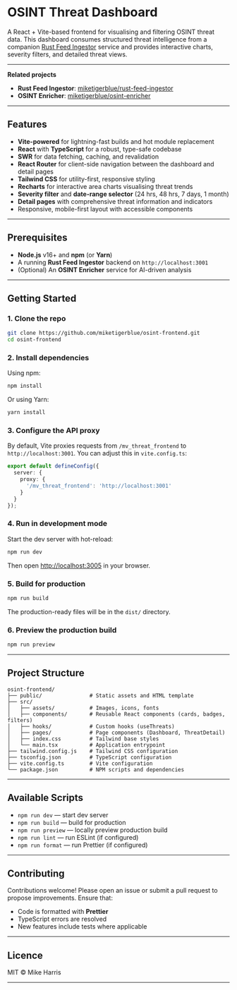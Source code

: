 # OSINT Threat Dashboard

A React + Vite-based frontend for visualising and filtering OSINT threat data. This dashboard consumes structured threat intelligence from a companion [Rust Feed Ingestor][rust-feed] service and provides interactive charts, severity filters, and detailed threat views.

---

**Related projects**  
- **Rust Feed Ingestor**: [miketigerblue/rust-feed-ingestor][rust-feed]  
- **OSINT Enricher**: [miketigerblue/osint-enricher][osint-enricher]  

---

## Features

- **Vite-powered** for lightning-fast builds and hot module replacement  
- **React** with **TypeScript** for a robust, type-safe codebase  
- **SWR** for data fetching, caching, and revalidation  
- **React Router** for client-side navigation between the dashboard and detail pages  
- **Tailwind CSS** for utility-first, responsive styling  
- **Recharts** for interactive area charts visualising threat trends  
- **Severity filter** and **date-range selector** (24 hrs, 48 hrs, 7 days, 1 month)  
- **Detail pages** with comprehensive threat information and indicators  
- Responsive, mobile-first layout with accessible components  

---

## Prerequisites

- **Node.js** v16+ and **npm** (or **Yarn**)  
- A running **Rust Feed Ingestor** backend on `http://localhost:3001`  
- (Optional) An **OSINT Enricher** service for AI-driven analysis  

---

## Getting Started

### 1. Clone the repo

```bash
git clone https://github.com/miketigerblue/osint-frontend.git
cd osint-frontend
```

### 2. Install dependencies

Using npm:

```bash
npm install
```

Or using Yarn:

```bash
yarn install
```

### 3. Configure the API proxy

By default, Vite proxies requests from `/mv_threat_frontend` to `http://localhost:3001`. You can adjust this in `vite.config.ts`:

```ts
export default defineConfig({
  server: {
    proxy: {
      '/mv_threat_frontend': 'http://localhost:3001'
    }
  }
});
```

### 4. Run in development mode

Start the dev server with hot-reload:

```bash
npm run dev
```

Then open [http://localhost:3005](http://localhost:3005) in your browser.

### 5. Build for production

```bash
npm run build
```

The production-ready files will be in the `dist/` directory.

### 6. Preview the production build

```bash
npm run preview
```

---

## Project Structure

```
osint-frontend/
├── public/               # Static assets and HTML template
├── src/
│   ├── assets/           # Images, icons, fonts
│   ├── components/       # Reusable React components (cards, badges, filters)
│   ├── hooks/            # Custom hooks (useThreats)
│   ├── pages/            # Page components (Dashboard, ThreatDetail)
│   ├── index.css         # Tailwind base styles
│   └── main.tsx          # Application entrypoint
├── tailwind.config.js    # Tailwind CSS configuration
├── tsconfig.json         # TypeScript configuration
├── vite.config.ts        # Vite configuration
└── package.json          # NPM scripts and dependencies
```

---

## Available Scripts

- `npm run dev` — start dev server  
- `npm run build` — build for production  
- `npm run preview` — locally preview production build  
- `npm run lint` — run ESLint (if configured)  
- `npm run format` — run Prettier (if configured)  

---

## Contributing

Contributions welcome! Please open an issue or submit a pull request to propose improvements. Ensure that:

- Code is formatted with **Prettier**  
- TypeScript errors are resolved  
- New features include tests where applicable  

---

## Licence

MIT © Mike Harris

---

[rust-feed]: https://github.com/miketigerblue/rust-feed-ingestor
[osint-enricher]: https://github.com/miketigerblue/osint-enricher
